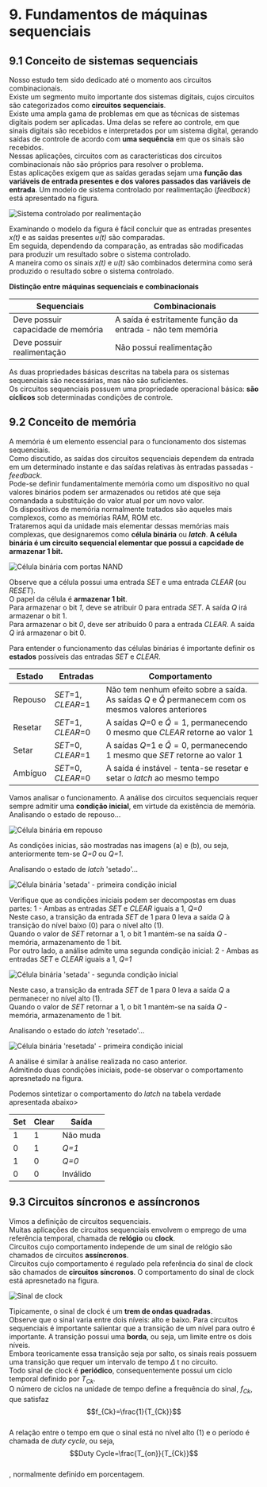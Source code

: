 # 9. Fundamentos de máquinas sequenciais

## 9.1 Conceito de sistemas sequenciais
Nosso estudo tem sido dedicado até o momento aos circuitos combinacionais.  
Existe um segmento muito importante dos sistemas digitais, cujos circuitos são categorizados como **circuitos sequenciais**.  
Existe uma ampla gama de problemas em que as técnicas de sistemas digitais podem ser aplicadas. Uma delas se refere ao controle,
em que sinais digitais são recebidos e interpretados por um sistema digital, gerando saídas de controle de acordo com
**uma sequência** em que os sinais são recebidos.  
Nessas aplicações, circuitos com as características dos circuitos combinacionais não são próprios para resolver o problema.  
Estas aplicações exigem que as saídas geradas sejam uma **função das variáveis de entrada presentes e dos valores passados das variáveis de entrada**.
Um modelo de sistema controlado por realimentação (*feedback*) está apresentado na figura.

![Sistema controlado por realimentação](/sisdig_aulas/images_sisdig/sistemafeedback.jpg)

Examinando o modelo da figura é fácil concluir que as entradas presentes *x(t)* e as saidas presentes *u(t)* são comparadas.  
Em seguida, dependendo da comparação, as entradas são modificadas para produzir um resultado sobre o sistema controlado.  
A maneira como os sinais *x(t)* e *u(t)* são combinados determina como será produzido o resultado sobre o sistema controlado.  

**Distinção entre máquinas sequenciais e combinacionais**

| Sequenciais | Combinacionais |
| - | - |
| Deve possuir capacidade de memória | A saída é estritamente função da entrada - não tem memória |
| Deve possuir realimentação | Não possui realimentação |

As duas propriedades básicas descritas na tabela para os sistemas sequenciais são necessárias, mas não são suficientes.  
Os circuitos sequenciais possuem uma propriedade operacional básica: **são cíclicos** sob determinadas condições de controle.

## 9.2 Conceito de memória
A memória é um elemento essencial para o funcionamento dos sistemas sequenciais.  
Como discutido, as saídas dos circuitos sequenciais dependem da entrada em um determinado instante e 
das saídas relativas às entradas passadas - *feedback*.  
Pode-se definir fundamentalmente memória como um dispositivo no qual valores binários podem ser armazenados ou retidos
até que seja comandada a substituição do valor atual por um novo valor.  
Os dispositivos de memória normalmente tratados são aqueles mais complexos, como as memórias RAM, ROM etc.  
Trataremos aqui da unidade mais elementar dessas memórias mais complexas, que designaremos como **célula binária** ou ***latch***.
**A célula binária é um circuito sequencial elementar que possui a capcidade de armazenar 1 bit.**  

![Célula binária com portas NAND](/sisdig_aulas/images_sisdig/celulabinarianand.jpg)

Observe que a célula possui uma entrada *SET* e uma entrada *CLEAR* (ou *RESET*).   
O papel da célula é **armazenar 1 bit**.  
Para armazenar o bit *1*, deve se atribuir 0 para entrada *SET*. A saída *Q* irá armazenar o bit 1.  
Para armazenar o bit *0*, deve ser atribuído 0 para a entrada *CLEAR*. A saída *Q* irá armazenar o bit 0.  

Para entender o funcionamento das células binárias é importante definir os **estados** possíveis das entradas *SET* e *CLEAR*.

| Estado | Entradas | Comportamento |
| - | - | - |
| Repouso | *SET*=1, *CLEAR*=1 | Não tem nenhum efeito sobre a saída. As saídas *Q* e $\bar{Q}$ permanecem com os mesmos valores anteriores |
| Resetar | *SET*=1, *CLEAR*=0 | A saídas *Q*=0 e $\bar{Q}=1$, permanecendo 0 mesmo que *CLEAR* retorne ao valor 1 |
| Setar | *SET*=0, *CLEAR*=1 | A saídas *Q*=1 e $\bar{Q}=0$, permanecendo 1 mesmo que *SET* retorne ao valor 1 |
| Ambíguo | *SET*=0, *CLEAR*=0 | A saída é instável - tenta-se resetar e setar o *latch* ao mesmo tempo |

Vamos analisar o funcionamento. A análise dos circuitos sequenciais requer sempre admitir uma **condição inicial**, em virtude da existência de memória.  
Analisando o estado de repouso...

![Célula binária em repouso](/sisdig_aulas/images_sisdig/latchrepouso.jpg)

As condições inicias, são mostradas nas imagens (a) e (b), ou seja, anteriormente tem-se *Q=0* ou *Q=1*.

Analisando o estado de *latch* 'setado'...

![Célula binária 'setada' - primeira condição inicial](/sisdig_aulas/images_sisdig/latchsetado.jpg)

Verifique que as condições iniciais podem ser decompostas em duas partes:
1 - Ambas as entradas *SET* e *CLEAR* iguais a 1, *Q=0*   
Neste caso, a transição da entrada *SET* de 1 para 0 leva a saída *Q* à transição do nível baixo (0) para o nível alto (1).  
Quando o valor de *SET* retornar a 1, o bit 1 mantém-se na saída *Q* - memória, armazenamento de 1 bit.  
Por outro lado, a análise admite uma segunda condição inicial:
2 - Ambas as entradas *SET* e *CLEAR* iguais a 1, *Q=1*

![Célula binária 'setada' - segunda condição inicial](/sisdig_aulas/images_sisdig/latchsetado2.jpg)

Neste caso, a transição da entrada *SET* de 1 para 0 leva a saída *Q* a permanecer no nível alto (1).  
Quando o valor de *SET* retornar a 1, o bit 1 mantém-se na saída *Q* - memória, armazenamento de 1 bit.  

Analisando o estado do *latch* 'resetado'...

![Célula binária 'resetada' - primeira condição inicial](/sisdig_aulas/images_sisdig/latchresetado.jpg)

A análise é similar à análise realizada no caso anterior.  
Admitindo duas condições iniciais, pode-se observar o comportamento apresnetado na figura.

Podemos sintetizar o comportamento do *latch* na tabela verdade apresentada abaixo>

| Set | Clear | Saída |
| - | - | - |
| 1 | 1 | Não muda |
| 0 | 1 | *Q=1* |
| 1 | 0 | *Q=0* |
| 0 | 0 | Inválido |

## 9.3 Circuitos síncronos e assíncronos
Vimos a definição de circuitos sequenciais.  
Muitas aplicações de circuitos sequenciais envolvem o emprego de uma referência temporal, 
chamada de **relógio** ou **clock**.  
Circuitos cujo comportamento independe de um sinal de relógio são chamados de circuitos **assíncronos**.  
Circuitos cujo comportamento é regulado pela referência do sinal de clock são chamados de **circuitos síncronos**.
O comportamento do sinal de clock está apresnetado na figura.  

![Sinal de clock](/sisdig_aulas/images_sisdig/clock.jpg)

Tipicamente, o sinal de clock é um **trem de ondas quadradas**.  
Observe que o sinal varia entre dois níveis: alto e baixo. Para circuitos sequenciais é importante salientar que
a transição de um nível para outro é importante. A transição possui uma **borda**, ou seja, um limite entre os dois níveis.  
Embora teoricamente essa transição seja por salto, os sinais reais possuem uma transição que requer um intervalo de tempo $\Delta$ t no circuito.  
Todo sinal de clock é **periódico**, consequentemente possui um ciclo temporal definido por *T<sub>Ck</sub>*.  
O número de ciclos na unidade de tempo define a frequência do sinal, *f<sub>Ck</sub>*, que satisfaz
$$f_{Ck}=\frac{1}{T_{Ck}}$$  
A relação entre o tempo em que o sinal está no nível alto (1) e o período é chamada de *duty cycle*, ou seja, 
$$Duty Cycle=\frac{T_{on}}{T_{Ck}}$$  
, normalmente definido em porcentagem.  










